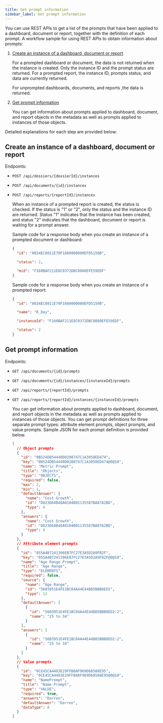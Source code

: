 ```yaml
---
title: Get prompt information
sidebar_label: Get prompt information
---
```


<Available since="2021 Update 1" />

You can use REST APIs to get a list of the prompts that have been applied to a dashboard, document or report, together with the definition of each prompt. A workflow sample for using REST APIs to obtain information about prompts:

1. [Create an instance of a dashboard, document or report](#create-an-instance-of-a-dashboard-document-or-report)

   For a prompted dashboard or document, the data is not returned when the instance is created. Only the instance ID and the prompt status are returned. For a prompted report, the instance ID, prompts status, and data are currently returned.

   For unprompted dashboards, documents, and reports ,the data is returned.

1. [Get prompt information](#get-prompt-information)

   You can get information about prompts applied to dashboard, document, and report objects in the metadata as well as prompts applied to instances of those objects.

Detailed explanations for each step are provided below:

## Create an instance of a dashboard, document or report

Endpoints:

- `POST /api/dossiers/{dossierId}/instances`

- `POST /api/documents/{id}/instances`

- `POST /api/reports/{reportId}/instances`

  When an instance of a prompted report is created, the status is checked. If the status is "1" or "2", only the status and the instance ID are returned. Status "1" indicates that the instance has been created, and status "2" indicates that the dashboard, document or report is waiting for a prompt answer.

  Sample code for a response body when you create an instance of a prompted document or dashboard:

  ```json
  {
    "id": "0034EC8011E70F1600000080EFD5150B",

    "status": 2,

    "mid": "F160BAF211E8C0372DBC0080EFE59EDF"
  }
  ```

  Sample code for a response body when you create an instance of a prompted report:

  ```json
  {
    "id": "0034EC8011E70F1600000080EFD5150B",

    "name": "R_Day",

    "instanceId": "F160BAF211E8C0372DBC0080EFE59EDF",

    "status": 2
  }
  ```

## Get prompt information

Endpoints:

- `GET /api/documents/{id}/prompts`

- `GET /api/documents/{id}/instances/{instanceId}/prompts`

- `GET /api/reports/{reportId}/prompts`

- `GET /api/reports/{reportId}/instances/{instanceId}/prompts`

  You can get information about prompts applied to dashboard, document, and report objects in the metadata as well as prompts applied to instances of those objects. You can get prompt definitions for three separate prompt types: attribute element prompts, object prompts, and value prompts. Sample JSON for each prompt definition is provided below.

  ```json
  [
    // Object prompts
    {
      "id": "0B524DB54440D0280747C1A3058ED474",
      "key": "0B524DB54440D0280747C1A3058ED474@0@10",
      "name": "Metric Prompt",
      "title": "Objects",
      "type": "OBJECTS",
      "required": false,
      "max": 2,
      "min": 1,
      "defaultAnswer": {
        "name": "Cost Growth",
        "id": "D823D64B48A0104B01135587BA87A2BD",
        "type": 4
      },
      "answers": {
        "name": "Cost Growth",
        "id": "D823D64B48A0104B01135587BA87A2BD",
        "type": 4
      }
    },
    // Attribute element prompts
    {
      "id": "055A4B7241396EB7FC27E3A5D2A9FB2F",
      "key": "055A4B7241396EB7FC27E3A5D2A9FB2F@0@10",
      "name": "Age Range Prompt",
      "title": "Age Range",
      "type": "ELEMENTS",
      "required": false,
      "source": {
        "name": "Age Range",
        "id": "5603951E4FE1BC04A44E44B85BBB8ED2",
        "type": 12
      },
      "defaultAnswer": [
        {
          "id": "5603951E4FE1BC04A44E44B85BBB8ED2:2",
          "name": "25 to 34"
        }
      ],
      "answers": [
        {
          "id": "5603951E4FE1BC04A44E44B85BBB8ED2:2",
          "name": "25 to 34"
        }
      ]
    },
    // Value prompts
    {
      "id": "0CE45CA4483E29FFB0AF969D68588E95",
      "key": "0CE45CA4483E29FFB0AF969D68588E95@0@10",
      "name": "NamePrompt",
      "title": "Name Prompt",
      "type": "VALUE",
      "required": true,
      "answers": "Darren",
      "defaultAnswer": "Darren",
      "dataType": 8
    }
  ]
  ```

